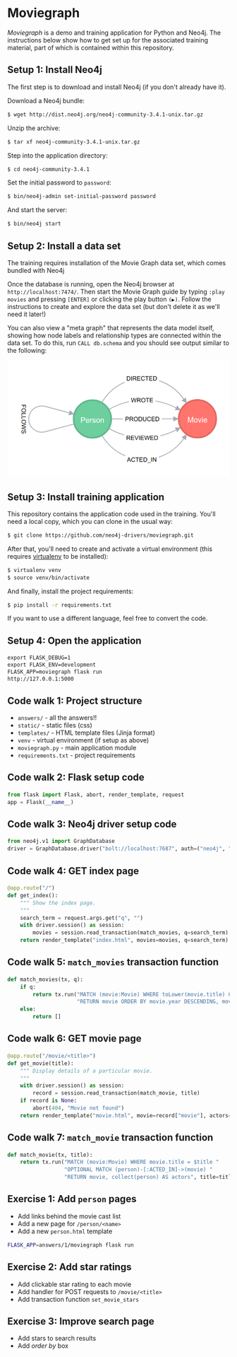 # Moviegraph

_Moviegraph_ is a demo and training application for Python and Neo4j.
The instructions below show how to get set up for the associated training material, part of which is contained within this repository.


## Setup 1: Install Neo4j

The first step is to download and install Neo4j (if you don't already have it).

Download a Neo4j bundle:
```bash
$ wget http://dist.neo4j.org/neo4j-community-3.4.1-unix.tar.gz
```
Unzip the archive:
```bash
$ tar xf neo4j-community-3.4.1-unix.tar.gz
```
Step into the application directory:
```bash
$ cd neo4j-community-3.4.1
```
Set the initial password to `password`:
```bash
$ bin/neo4j-admin set-initial-password password
```
And start the server:
```bash
$ bin/neo4j start
```


## Setup 2: Install a data set

The training requires installation of the Movie Graph data set, which comes bundled with Neo4j  

Once the database is running, open the Neo4j browser at `http://localhost:7474/`.
Then start the Movie Graph guide by typing `:play movies` and pressing `[ENTER]` or clicking the play button `(▶)`.
Follow the instructions to create and explore the data set (but don't delete it as we'll need it later!)

You can also view a "meta graph" that represents the data model itself, showing how node labels and relationship types are connected within the data set.
To do this, run `CALL db.schema` and you should see output similar to the following:

![Movie schema](art/movie-schema.png "Movie schema")


## Setup 3: Install training application

This repository contains the application code used in the training.
You'll need a local copy, which you can clone in the usual way:
```bash
$ git clone https://github.com/neo4j-drivers/moviegraph.git
```
After that, you'll need to create and activate a virtual environment (this requires [virtualenv](https://virtualenv.pypa.io/en/stable/) to be installed):
```bash
$ virtualenv venv
$ source venv/bin/activate
```
And finally, install the project requirements:
```bash
$ pip install -r requirements.txt
```

If you want to use a different language, feel free to convert the code.


## Setup 4: Open the application
```
export FLASK_DEBUG=1
export FLASK_ENV=development
FLASK_APP=moviegraph flask run
http://127.0.0.1:5000
```


## Code walk 1: Project structure

- `answers/` - all the answers!!
- `static/` - static files (css)
- `templates/` - HTML template files (Jinja format)
- `venv` - virtual environment (if setup as above)
- `moviegraph.py` - main application module
- `requirements.txt` - project requirements


## Code walk 2: Flask setup code
```python
from flask import Flask, abort, render_template, request
app = Flask(__name__)
```

## Code walk 3: Neo4j driver setup code
```python
from neo4j.v1 import GraphDatabase
driver = GraphDatabase.driver("bolt://localhost:7687", auth=("neo4j", "password"))
```


## Code walk 4: GET index page
```python
@app.route("/")
def get_index():
    """ Show the index page.
    """
    search_term = request.args.get("q", "")
    with driver.session() as session:
        movies = session.read_transaction(match_movies, q=search_term)
    return render_template("index.html", movies=movies, q=search_term)
```


## Code walk 5: `match_movies` transaction function
```python
def match_movies(tx, q):
    if q:
        return tx.run("MATCH (movie:Movie) WHERE toLower(movie.title) CONTAINS toLower($term) "
                      "RETURN movie ORDER BY movie.year DESCENDING, movie.title ASCENDING", term=q).value()
    else:
        return []
```


## Code walk 6: GET movie page
```python
@app.route("/movie/<title>")
def get_movie(title):
    """ Display details of a particular movie.
    """
    with driver.session() as session:
        record = session.read_transaction(match_movie, title)
    if record is None:
        abort(404, "Movie not found")
    return render_template("movie.html", movie=record["movie"], actors=record["actors"])
```


## Code walk 7: `match_movie` transaction function
```python
def match_movie(tx, title):
    return tx.run("MATCH (movie:Movie) WHERE movie.title = $title "
                  "OPTIONAL MATCH (person)-[:ACTED_IN]->(movie) "
                  "RETURN movie, collect(person) AS actors", title=title).single()
```


## Exercise 1: Add `person` pages
- Add links behind the movie cast list
- Add a new page for `/person/<name>`
- Add a new `person.html` template

```bash
FLASK_APP=answers/1/moviegraph flask run
```


## Exercise 2: Add star ratings
- Add clickable star rating to each movie
- Add handler for POST requests to `/movie/<title>`
- Add transaction function `set_movie_stars`
 
 
## Exercise 3: Improve search page
- Add stars to search results
- Add _order by_ box
